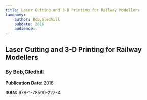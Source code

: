 ```yaml
---
title: Laser Cutting and 3-D Printing for Railway Modellers
taxonomy:
	author: Bob,Gledhill
	pubdate: 2016
	audience: 
---
```

## Laser Cutting and 3-D Printing for Railway Modellers
### By Bob,Gledhill


**Publication Date:** 2016

**ISBN:** 978-1-78500-227-4